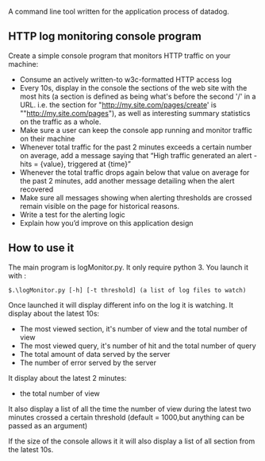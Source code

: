 A command line tool written for the application process of datadog.


## HTTP log monitoring console program

Create a simple console program that monitors HTTP traffic on your machine:
 * Consume an actively written-to w3c-formatted HTTP access log
 * Every 10s, display in the console the sections of the web site with the most hits (a section is defined as being what's before the second '/' in a URL. i.e. the section for "http://my.site.com/pages/create' is ""http://my.site.com/pages"), as well as interesting summary statistics on the traffic as a whole.
 * Make sure a user can keep the console app running and monitor traffic on their machine
 * Whenever total traffic for the past 2 minutes exceeds a certain number on average, add a message saying that “High traffic generated an alert - hits = {value}, triggered at {time}”
 * Whenever the total traffic drops again below that value on average for the past 2 minutes, add another message detailing when the alert recovered
 * Make sure all messages showing when alerting thresholds are crossed remain visible on the page for historical reasons.
 * Write a test for the alerting logic
 * Explain how you’d improve on this application design


## How to use it
The main program is logMonitor.py. It only require python 3.
You launch it with :

```
$.\logMonitor.py [-h] [-t threshold] (a list of log files to watch)
```

Once launched it will display different info on the log it is watching.
It display about the latest 10s:
* The most viewed section, it's number of view and the total number of view
* The most viewed query, it's number of hit and the total number of query
* The total amount of data served by the server
* The number of error served by the server

It display about the latest 2 minutes:
* the total number of view

It also display a list of all the time the number of view during the latest two minutes crossed a certain threshold (default = 1000,but anything can be passed as an argument)

If the size of the console allows it it will also display a list of all section from the latest 10s.
